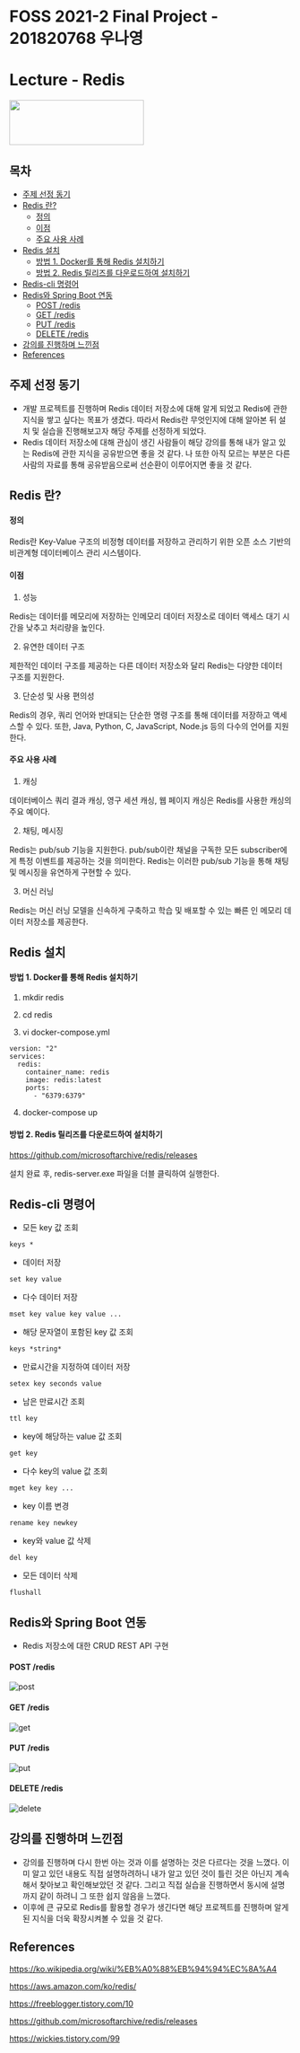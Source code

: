 FOSS 2021-2 Final Project - 201820768 우나영
=============

# Lecture - Redis
<img src="https://media.vlpt.us/images/limsubin/post/ac3da3f4-ead2-4790-8cd3-eda18726ac6f/redis.png" width="240" height="80">

## 목차

- [주제 선정 동기](#주제-선정-동기)
- [Redis 란?](#redis-란?)
    + [정의](#정의)
    + [이점](#이점)
    + [주요 사용 사례](#주요-사용-사례)
- [Redis 설치](#redis-설치)
    + [방법 1. Docker를 통해 Redis 설치하기](#방법-1.-docker를-통해-redis-설치하기)
    + [방법 2. Redis 릴리즈를 다운로드하여 설치하기](#방법-2.-redis-릴리즈를-다운로드하여-설치하기)
- [Redis-cli 명령어](#redis-cli-명령어)
- [Redis와 Spring Boot 연동](#redis와-spring-boot-연동)
    + [POST /redis](#post--redis)
    + [GET /redis](#get--redis)
    + [PUT /redis](#put--redis)
    + [DELETE /redis](#delete--redis)
- [강의를 진행하며 느낀점](#강의를-진행하며-느낀점)
- [References](#references)

## 주제 선정 동기
- 개발 프로젝트를 진행하며 Redis 데이터 저장소에 대해 알게 되었고 Redis에 관한 지식을 쌓고 싶다는 목표가 생겼다. 따라서 Redis란 무엇인지에 대해 알아본 뒤 설치 및 실습을 진행해보고자 해당 주제를 선정하게 되었다.  
- Redis 데이터 저장소에 대해 관심이 생긴 사람들이 해당 강의를 통해 내가 알고 있는 Redis에 관한 지식을 공유받으면 좋을 것 같다. 나 또한 아직 모르는 부분은 다른 사람의 자료를 통해 공유받음으로써 선순환이 이루어지면 좋을 것 같다.

## Redis 란?

#### 정의
Redis란 Key-Value 구조의 비정형 데이터를 저장하고 관리하기 위한 오픈 소스 기반의 비관계형 데이터베이스 관리 시스템이다.

#### 이점

1. 성능

Redis는 데이터를 메모리에 저장하는 인메모리 데이터 저장소로 데이터 액세스 대기 시간을 낮추고 처리량을 높인다.

2. 유연한 데이터 구조

제한적인 데이터 구조를 제공하는 다른 데이터 저장소와 달리 Redis는 다양한 데이터 구조를 지원한다.
    
3. 단순성 및 사용 편의성

Redis의 경우, 쿼리 언어와 반대되는 단순한 명령 구조를 통해 데이터를 저장하고 액세스할 수 있다. 또한, Java, Python, C, JavaScript, Node.js 등의 다수의 언어를 지원한다.

#### 주요 사용 사례

1. 캐싱

데이터베이스 쿼리 결과 캐싱, 영구 세션 캐싱, 웹 페이지 캐싱은 Redis를 사용한 캐싱의 주요 예이다.

2. 채팅, 메시징

Redis는 pub/sub 기능을 지원한다. pub/sub이란 채널을 구독한 모든 subscriber에게 특정 이벤트를 제공하는 것을 의미한다. Redis는 이러한 pub/sub 기능을 통해 채팅 및 메시징을 유연하게 구현할 수 있다.

3. 머신 러닝

Redis는 머신 러닝 모델을 신속하게 구축하고 학습 및 배포할 수 있는 빠른 인 메모리 데이터 저장소를 제공한다.

## Redis 설치

#### 방법 1. Docker를 통해 Redis 설치하기

1. mkdir redis

2. cd redis

3. vi docker-compose.yml

```
version: "2"
services:
  redis:
    container_name: redis
    image: redis:latest
    ports:
      - "6379:6379"
```

4. docker-compose up


#### 방법 2. Redis 릴리즈를 다운로드하여 설치하기

<https://github.com/microsoftarchive/redis/releases>

설치 완료 후, redis-server.exe 파일을 더블 클릭하여 실행한다.

## Redis-cli 명령어

- 모든 key 값 조회
```
keys *
```

- 데이터 저장
```
set key value
```

- 다수 데이터 저장
```
mset key value key value ...
```

- 해당 문자열이 포함된 key 값 조회
```
keys *string*
```

- 만료시간을 지정하여 데이터 저장
```
setex key seconds value
```

- 남은 만료시간 조회
```
ttl key
```

- key에 해당하는 value 값 조회
```
get key
```

- 다수 key의 value 값 조회
```
mget key key ...
```

- key 이름 변경
```
rename key newkey
```

- key와 value 값 삭제
```
del key
```

- 모든 데이터 삭제
```
flushall
```

## Redis와 Spring Boot 연동

- Redis 저장소에 대한 CRUD REST API 구현

#### POST /redis
![post](/uploads/e2f6683efff3e6887ee3ffa28d67aad9/post.JPG)

#### GET /redis
![get](/uploads/da14df263bb053a454d7de1affb42a7f/get.JPG)

#### PUT /redis
![put](/uploads/078a741bf812e72487e684876ca719f8/put.JPG)

#### DELETE /redis
![delete](/uploads/3b785d99a46ddc80caf89605847d104a/delete.JPG)

## 강의를 진행하며 느낀점
- 강의를 진행하며 다시 한번 아는 것과 이를 설명하는 것은 다르다는 것을 느꼈다. 이미 알고 있던 내용도 직접 설명하려하니 내가 알고 있던 것이 틀린 것은 아닌지 계속해서 찾아보고 확인해보았던 것 같다. 그리고 직접 실습을 진행하면서 동시에 설명까지 같이 하려니 그 또한 쉽지 않음을 느꼈다.
- 이후에 큰 규모로 Redis를 활용할 경우가 생긴다면 해당 프로젝트를 진행하며 알게 된 지식을 더욱 확장시켜볼 수 있을 것 같다.

## References

<https://ko.wikipedia.org/wiki/%EB%A0%88%EB%94%94%EC%8A%A4>

<https://aws.amazon.com/ko/redis/>

<https://freeblogger.tistory.com/10>

<https://github.com/microsoftarchive/redis/releases>

<https://wickies.tistory.com/99>
